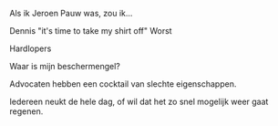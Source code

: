 Als ik Jeroen Pauw was, zou ik...

Dennis "it's time to take my shirt off" Worst

Hardlopers

Waar is mijn beschermengel?

Advocaten hebben een cocktail van slechte eigenschappen.

Iedereen neukt de hele dag, of wil dat het zo snel mogelijk weer gaat regenen.
